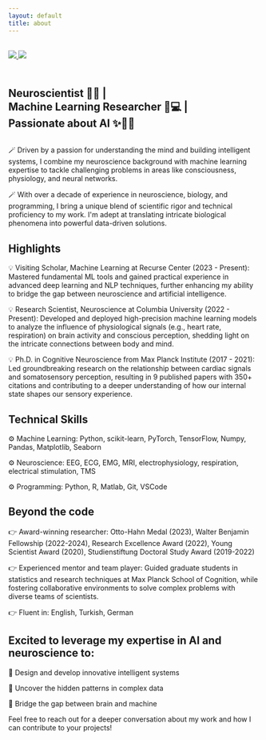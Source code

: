 ```yaml
---
layout: default
title: about
---
```

<br>
<div class="row">
  <div class="column">
    <a class='hover_image' href='#'>
      <img src='{{site.url}}/assets/images/me_boxed.png'/>
      <img src='{{site.url}}/assets/images/me.png' class='hide'/>
    </a>
  </div>
  <div class="column">
    <h2 class="about-me-title"> <br> Neuroscientist 🧠🔬 | <br> Machine Learning Researcher 🤖💻 | <br> Passionate about AI ✨🧠🤖 </h2>
  </div>
</div>

🪄 Driven by a passion for understanding the mind and building intelligent systems, I combine my neuroscience background with machine learning expertise to tackle challenging problems in areas like  consciousness, physiology, and neural networks.

🪄 With over a decade of experience in neuroscience, biology, and programming, I bring a unique blend of scientific rigor and technical proficiency to my work. I'm adept at translating intricate biological phenomena into powerful data-driven solutions. 

## Highlights
💡 Visiting Scholar, Machine Learning at Recurse Center (2023 - Present): Mastered fundamental ML tools and gained practical experience in advanced deep learning and NLP techniques, further enhancing my ability to bridge the gap between neuroscience and artificial intelligence.

💡 Research Scientist, Neuroscience at Columbia University (2022 - Present): Developed and deployed high-precision machine learning models to analyze the influence of physiological signals (e.g., heart rate, respiration) on brain activity and conscious perception, shedding light on the intricate connections between body and mind.

💡 Ph.D. in Cognitive Neuroscience from Max Planck Institute (2017 - 2021): Led groundbreaking research on the relationship between cardiac signals and somatosensory perception, resulting in 9 published papers with 350+ citations and contributing to a deeper understanding of how our internal state shapes our sensory experience.

## Technical Skills
⚙️ Machine Learning: Python, scikit-learn, PyTorch, TensorFlow, Numpy, Pandas, Matplotlib, Seaborn

⚙️ Neuroscience: EEG, ECG, EMG, MRI, electrophysiology, respiration, electrical stimulation, TMS

⚙️ Programming: Python, R, Matlab, Git, VSCode

## Beyond the code

👉 Award-winning researcher: Otto-Hahn Medal (2023), Walter Benjamin Fellowship (2022-2024), Research Excellence Award (2022), Young Scientist Award (2020), Studienstiftung Doctoral Study Award (2019-2022)

👉 Experienced mentor and team player: Guided graduate students in statistics and research techniques at Max Planck School of Cognition, while fostering collaborative environments to solve complex problems with diverse teams of scientists.

👉 Fluent in: English, Turkish, German

## Excited to leverage my expertise in AI and neuroscience to:

🚀 Design and develop innovative intelligent systems

🚀 Uncover the hidden patterns in complex data

🚀 Bridge the gap between brain and machine

Feel free to reach out for a deeper conversation about my work and how I can contribute to your projects!

